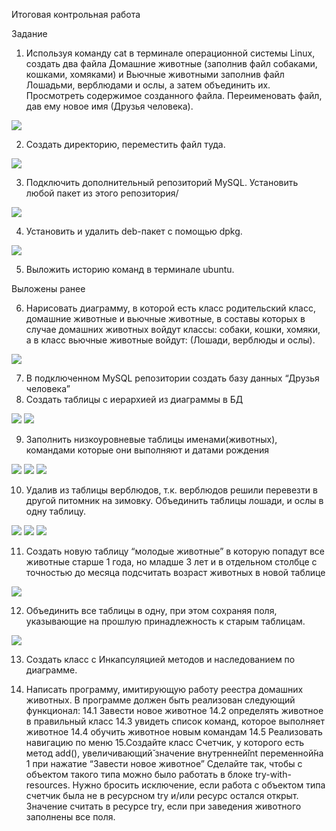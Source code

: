 Итоговая контрольная работа

 Задание
1. Используя команду cat в терминале операционной системы Linux, создать
два файла Домашние животные (заполнив файл собаками, кошками,
хомяками) и Вьючные животными заполнив файл Лошадьми, верблюдами и
ослы, а затем объединить их. Просмотреть содержимое созданного файла.
Переименовать файл, дав ему новое имя (Друзья человека).

![](/Task_1.JPG)


2. Создать директорию, переместить файл туда.

![](/Task_2.JPG)


3. Подключить дополнительный репозиторий MySQL. Установить любой пакет
из этого репозитория/

![](/Task_3.JPG)

 4. Установить и удалить deb-пакет с помощью dpkg. 

![](/Task_4.JPG)


5. Выложить историю команд в терминале ubuntu.

Выложены ранее


6. Нарисовать диаграмму, в которой есть класс родительский класс, домашние
животные и вьючные животные, в составы которых в случае домашних
животных войдут классы: собаки, кошки, хомяки, а в класс вьючные животные
войдут: (Лошади, верблюды и ослы).

![](/Диаграмма_животные.JPG)



7. В подключенном MySQL репозитории создать базу данных “Друзья
человека” 
8. Создать таблицы с иерархией из диаграммы в БД 

![](/Task_8_1.JPG)
![](/Task_8_2.JPG)



9. Заполнить низкоуровневые таблицы именами(животных), командами
которые они выполняют и датами рождения 

![](/Task_9_1.JPG)
![](/Task_9_2.JPG)
![](/Task_9_3.JPG)


10. Удалив из таблицы верблюдов, т.к. верблюдов решили перевезти в другой
питомник на зимовку. Объединить таблицы лошади, и ослы в одну таблицу. 

![](/Task_10_1.JPG)
![](/Task_10_1_1.JPG)
![](/Task_10_2.JPG)


11. Создать новую таблицу “молодые животные” в которую попадут все
животные старше 1 года, но младше 3 лет и в отдельном столбце с точностью
до месяца подсчитать возраст животных в новой таблице 

![](/Task_11.JPG)



12. Объединить все таблицы в одну, при этом сохраняя поля, указывающие на
прошлую принадлежность к старым таблицам. 

![](/Task_12.JPG)


13. Создать класс с Инкапсуляцией методов и наследованием по диаграмме. 


 14. Написать программу, имитирующую работу реестра домашних животных.
В программе должен быть реализован следующий функционал:
14.1 Завести новое животное
14.2 определять животное в правильный класс
14.3 увидеть список команд, которое выполняет животное
14.4 обучить животное новым командам
14.5 Реализовать навигацию по меню
15.Создайте класс Счетчик, у которого есть метод add(), увеличивающий̆
значение внутренней̆int переменной̆на 1 при нажатие “Завести новое
животное” Сделайте так, чтобы с объектом такого типа можно было работать в
блоке try-with-resources. Нужно бросить исключение, если работа с объектом
типа счетчик была не в ресурсном try и/или ресурс остался открыт. Значение
считать в ресурсе try, если при заведения животного заполнены все поля. 